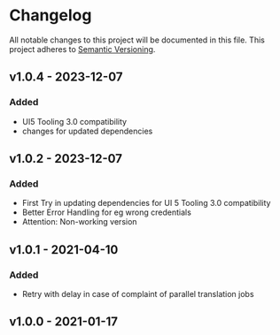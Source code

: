 # Changelog
All notable changes to this project will be documented in this file.
This project adheres to [Semantic Versioning](http://semver.org/spec/v2.0.0.html).

<a name="v1.0.3"></a>
## v1.0.4 - 2023-12-07

### Added

- UI5 Tooling 3.0 compatibility
- changes for updated dependencies

<a name="v1.0.2"></a>
## v1.0.2 - 2023-12-07

### Added

- First Try in updating dependencies for UI 5 Tooling 3.0 compatibility
- Better Error Handling for eg wrong credentials
- Attention: Non-working version

<a name="v1.0.1"></a>
## v1.0.1 - 2021-04-10

### Added

- Retry with delay in case of complaint of parallel translation jobs

<a name="v1.0.0"></a>
## v1.0.0 - 2021-01-17
